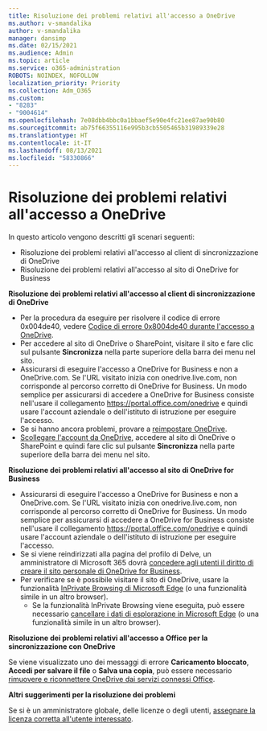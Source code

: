 ```yaml
---
title: Risoluzione dei problemi relativi all'accesso a OneDrive
ms.author: v-smandalika
author: v-smandalika
manager: dansimp
ms.date: 02/15/2021
ms.audience: Admin
ms.topic: article
ms.service: o365-administration
ROBOTS: NOINDEX, NOFOLLOW
localization_priority: Priority
ms.collection: Adm_O365
ms.custom:
- "8283"
- "9004614"
ms.openlocfilehash: 7e08dbb4bbc0a1bbaef5e90e4fc21ee87ae90b80
ms.sourcegitcommit: ab75f66355116e995b3cb5505465b31989339e28
ms.translationtype: HT
ms.contentlocale: it-IT
ms.lasthandoff: 08/13/2021
ms.locfileid: "58330866"
---
```

# <a name="troubleshoot-signing-in-to-onedrive"></a>Risoluzione dei problemi relativi all'accesso a OneDrive

In questo articolo vengono descritti gli scenari seguenti:

- Risoluzione dei problemi relativi all'accesso al client di sincronizzazione di OneDrive
- Risoluzione dei problemi relativi all'accesso al sito di OneDrive for Business

**Risoluzione dei problemi relativi all'accesso al client di sincronizzazione di OneDrive**

- Per la procedura da eseguire per risolvere il codice di errore 0x004de40, vedere [Codice di errore 0x8004de40 durante l'accesso a OneDrive](https://docs.microsoft.com/sharepoint/troubleshoot/administration/error-0x8004de40-in-onedrive).
- Per accedere al sito di OneDrive o SharePoint, visitare il sito e fare clic sul pulsante **Sincronizza** nella parte superiore della barra dei menu nel sito.
- Assicurarsi di eseguire l'accesso a OneDrive for Business e non a OneDrive.com. Se l'URL visitato inizia con onedrive.live.com, non corrisponde al percorso corretto di OneDrive for Business. Un modo semplice per assicurarsi di accedere a OneDrive for Business consiste nell'usare il collegamento https://portal.office.com/onedrive e quindi usare l'account aziendale o dell'istituto di istruzione per eseguire l'accesso.
- Se si hanno ancora problemi, provare a [reimpostare OneDrive](https://support.microsoft.com/office/reset-onedrive-34701e00-bf7b-42db-b960-84905399050c).
- [Scollegare l'account da OneDrive](https://support.microsoft.com/office/how-to-remove-an-account-in-onedrive-72699268-9e64-45bd-b723-9a19f4512fd1), accedere al sito di OneDrive o SharePoint e quindi fare clic sul pulsante **Sincronizza** nella parte superiore della barra dei menu nel sito.

**Risoluzione dei problemi relativi all'accesso al sito di OneDrive for Business**

- Assicurarsi di eseguire l'accesso a OneDrive for Business e non a OneDrive.com. Se l'URL visitato inizia con onedrive.live.com, non corrisponde al percorso corretto di OneDrive for Business. Un modo semplice per assicurarsi di accedere a OneDrive for Business consiste nell'usare il collegamento https://portal.office.com/onedrive e quindi usare l'account aziendale o dell'istituto di istruzione per eseguire l'accesso.
- Se si viene reindirizzati alla pagina del profilo di Delve, un amministratore di Microsoft 365 dovrà [concedere agli utenti il diritto di creare il sito personale di OneDrive for Business](https://support.microsoft.com/office/you-re-redirected-to-your-delve-profile-page-after-you-click-onedrive-on-the-microsoft-365-app-launcher-2af26640-9ddf-46c3-8912-6af30efcc7b0).
- Per verificare se è possibile visitare il sito di OneDrive, usare la funzionalità [InPrivate Browsing di Microsoft Edge](https://support.microsoft.com/microsoft-edge/browse-inprivate-in-microsoft-edge-e6f47704-340c-7d4f-b00d-d0cf35aa1fcc) (o una funzionalità simile in un altro browser).
    - Se la funzionalità InPrivate Browsing viene eseguita, può essere necessario [cancellare i dati di esplorazione in Microsoft Edge](https://support.microsoft.com/microsoft-edge/view-and-delete-browser-history-in-microsoft-edge-00cf7943-a9e1-975a-a33d-ac10ce454ca4) (o una funzionalità simile in un altro browser).

**Risoluzione dei problemi relativi all'accesso a Office per la sincronizzazione con OneDrive**

Se viene visualizzato uno dei messaggi di errore **Caricamento bloccato**, **Accedi per salvare il file** o **Salva una copia**, può essere necessario [rimuovere e riconnettere OneDrive dai servizi connessi Office](https://support.microsoft.com/office/how-to-resolve-upload-blocked-sign-into-save-this-file-or-save-a-copy-error-messages-32c7340c-f5fb-4ca0-a829-65d8120f81f8).

**Altri suggerimenti per la risoluzione dei problemi**

Se si è un amministratore globale, delle licenze o degli utenti, [assegnare la licenza corretta all'utente interessato](https://docs.microsoft.com/microsoft-365/admin/manage/assign-licenses-to-users).


